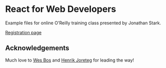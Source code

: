# React for Web Developers

Example files for online O'Reilly training class presented by Jonathan Stark.

[Registration page](http://www.oreilly.com/online-training/react-for-web-developers.html)

## Acknowledgements

Much love to [Wes Bos](https://reactforbeginners.com/) and [Henrik Joreteg](https://frontendmasters.com/courses/modern-web-apps/) for leading the way!